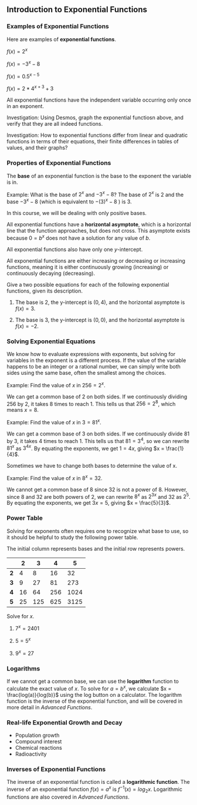 Introduction to Exponential Functions
-------

### Examples of Exponential Functions

Here are examples of **exponential functions**.

$f(x) = 2^x$

$f(x) = -3^x - 8$

$f(x) = 0.5^{x - 5}$

$f(x) = 2*4^{x + 3} + 3$

All exponential functions have the independent variable occurring only once in an exponent.


Investigation: Using Desmos, graph the exponential functiosn above, and verify that they are all indeed functions. 

Investigation: How to exponential functions differ from linear and quadratic functions in terms of their equations, their finite differences in tables of values, and their graphs?


### Properties of Exponential Functions

The **base** of an exponential function is the base to the exponent the variable is in. 

Example: What is the base of $2^x$ and $-3^x - 8$?
The base of $2^x$ is 2 and the base $-3^x - 8$ (which is equivalent to $-(3)^x - 8$ ) is 3. 

In this course, we will be dealing with only positive bases.

All exponential functions have a **horizontal asymptote**, which is a horizontal line that the function approaches, but does not cross. This asymptote exists because $0 = b^x$ does not have a solution for any value of $b$.

All exponential functions also have only one $y$-intercept.

All exponential functions are either increasing or decreasing or increasing functions, meaning it is either continuously growing (increasing) or continuously decaying (decreasing).


Give a two possible equations for each of the following exponential functions, given its description. 

1. The base is 2, the y-intercept is $(0, 4)$, and the horizontal asymptote is $f(x) = 3$.

2. The base is 3, the y-intercept is $(0, 0)$, and the horizontal asymptote is $f(x) = -2$.



### Solving Exponential Equations

We know how to evaluate expressions with exponents, but solving for variables in the exponent is a different process. If the value of the variable happens to be an integer or a rational number, we can simply write both sides using the same base, often the smallest among the choices.

Example: Find the value of $x$ in $256 = 2^x$.

We can get a common base of 2 on both sides. If we continuously dividing 256 by 2, it takes 8 times to reach 1. This tells us that $256 = 2^8$, which means $x = 8$.

Example: Find the value of $x$ in $3 = 81^x$.

We can get a common base of 3 on both sides. If we continuously divide 81 by 3, it takes 4 times to reach 1. This tells us that $81 = 3^4$, so we can rewrite $81^x$ as $3^{4x}$. By equating the exponents, we get $1 = 4x$, giving $x = \frac{1}{4}$.

Sometimes we have to change both bases to determine the value of x. 

Example: Find the value of $x$ in $8^x = 32$.

We cannot get a common base of 8 since 32 is not a power of 8. However, since 8 and 32 are both powers of 2, we can rewrite $8^x$ as $2^{3x}$ and 32 as $2^5$. By equating the exponents, we get $3x = 5$, giving $x = \frac{5}{3}$.



### Power Table

Solving for exponents often requires one to recognize what base to use, so it should be helpful to study the following power table.

The initial column represents bases and the initial row represents powers.

|   | **2** | **3** | **4** | **5** |
| --- | --- | --- | --- | --- |
| **2** | 4 | 8 | 16 | 32 |
| **3** | 9 | 27 | 81 | 273 |
| **4** | 16 | 64 | 256 | 1024 |
| **5** | 25 | 125 | 625 | 3125 |


Solve for $x$.

1. $7^x = 2401$

2. $5 = 5^x$

3. $9^x = 27$

### Logarithms

If we cannot get a common base, we can use the **logarithm** function to calculate the exact value of $x$. To solve for $a = b^x$, we calculate $x = \frac{log(a)}{log(b)}$ using the log button on a calculator. The logarithm function is the inverse of the exponential function, and will be covered in more detail in *Advanced Functions*.

### Real-life Exponential Growth and Decay

* Population growth
* Compound interest
* Chemical reactions
* Radioactivity


### Inverses of Exponential Functions

The inverse of an exponential function is called a **logarithmic function**. The inverse of an exponential function $f(x)= a^x$ is $f^{-1}(x) = log_2x$. Logarithmic functions are also covered in *Advanced Functions*.